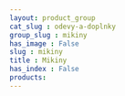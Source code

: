 ```yaml
---
layout: product_group
cat_slug : odevy-a-doplnky
group_slug : mikiny
has_image : False
slug : mikiny
title : Mikiny
has_index : False
products:
---
```



